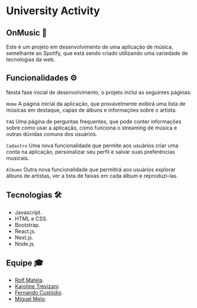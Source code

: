 # University Activity

## OnMusic 🎵

Este é um projeto em desenvolvimento de uma aplicação de música, semelhante ao Spotify, que está sendo criado utilizando uma variedade de tecnologias da web.

## Funcionalidades ⚙️

Nesta fase inicial de desenvolvimento, o projeto inclui as seguintes páginas:

`Home` A página inicial da aplicação, que provavelmente exibirá uma lista de músicas em destaque, capas de álbuns e informações sobre o artista.

`FAQ` Uma página de perguntas frequentes, que pode conter informações sobre como usar a aplicação, como funciona o streaming de música e outras dúvidas comuns dos usuários.

`Cadastro` Uma nova funcionalidade que permite aos usuários criar uma conta na aplicação, personalizar seu perfil e salvar suas preferências musicais.

`Albums` Outra nova funcionalidade que permitirá aos usuários explorar álbuns de artistas, ver a lista de faixas em cada álbum e reproduzi-las.

## Tecnologias 🛠

- Javascript.
- HTML e CSS.
- Bootstrap.
- React.js.
- Next.js.
- Node.js.

## Equipe 🎓

- [Rolf Matela](https://github.com/roollf).
- [Karoline Trevizani](https://github.com/KarolTrevizani).
- [Fernando Custódio](https://github.com/Fcsla).
- [Miguel Melo](https://github.com/miguelmelof).